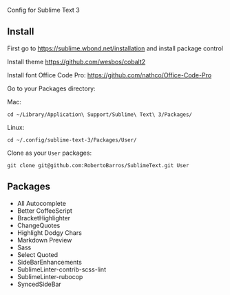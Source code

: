 Config for Sublime Text 3

## Install

First go to https://sublime.wbond.net/installation and install package control

Install theme https://github.com/wesbos/cobalt2

Install font Office Code Pro: https://github.com/nathco/Office-Code-Pro

Go to your Packages directory:

Mac:
```
cd ~/Library/Application\ Support/Sublime\ Text\ 3/Packages/
```

Linux:
```
cd ~/.config/sublime-text-3/Packages/User/
```



Clone as your `User` packages:

```
git clone git@github.com:RobertoBarros/SublimeText.git User
```

## Packages

* All Autocomplete
* Better CoffeeScript
* BracketHighlighter
* ChangeQuotes
* Highlight Dodgy Chars
* Markdown Preview
* Sass
* Select Quoted
* SideBarEnhancements
* SublimeLinter-contrib-scss-lint
* SublimeLinter-rubocop
* SyncedSideBar
